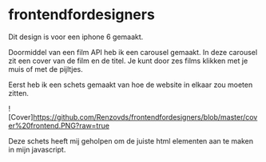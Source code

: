 # frontendfordesigners

Dit design is voor een iphone 6 gemaakt.

Doormiddel van een film API heb ik een carousel gemaakt. In deze carousel zit een cover van de film en de titel. Je kunt door zes films klikken met je muis of met de pijltjes. 

Eerst heb ik een schets gemaakt van hoe de website in elkaar zou moeten zitten.

![Cover]https://github.com/Renzovds/frontendfordesigners/blob/master/cover%20frontend.PNG?raw=true

Deze schets heeft mij geholpen om de juiste html elementen aan te maken in mijn javascript.
